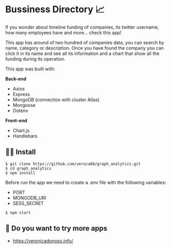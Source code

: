# Bussiness Directory 📈

If you wonder about timeline funding of companies, its twitter username, how many employees have and more... check this app!

This app has around of two hundred of companies data, you can search by name, category or description. Once you have found the company you can click it in its name and see all its information and a chart that show all the funding during its operation. 

This app was built with: 

**Back-end**
- Axios
- Express
- MongoDB (connection with cluster Atlas)
- Mongoose
- Dotenv 


**Front-end**
- Chart.js
- Handlebars
 
## 🏃‍♀️ Install 

```
$ git clone https://github.com/veroca88/graph_analytics.git
$ cd graph_analytics
$ npm install 
```

Before run the app we need to create a .env file with the following variables:

- PORT
- MONGODB_URI
- SESS_SECRET
```
$ npm start 
```

## 🍫 Do you want to try more apps 

- https://veronicadonoso.info/  